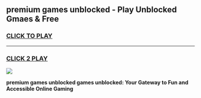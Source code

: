
## premium games unblocked - Play Unblocked Gmaes & Free
<h3>
<a href="https://news.freeplayer.one?title=premium_games_unblocked&ref=23F">CLICK TO PLAY</a></h3>
<hr>

<h3>
<a href="https://news.freeplayer.one?title=premium_games_unblocked&ref=23F">CLICK 2 PLAY</a>
  
</h3>

<a href="https://news.freeplayer.one?title=premium_games_unblocked&ref=23F/"><img src="https://clearcache.store/games.png"></a>


**premium games unblocked games unblocked: Your Gateway to Fun and Accessible Online Gaming**
